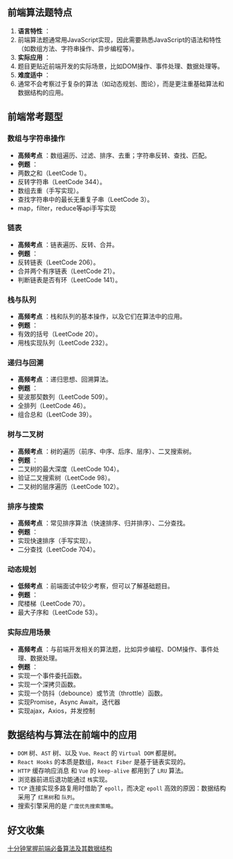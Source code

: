 ## **前端算法题特点**

1. **语言特性** ：
2. 前端算法题通常用JavaScript实现，因此需要熟悉JavaScript的语法和特性（如数组方法、字符串操作、异步编程等）。
3. **实际应用** ：
4. 题目更贴近前端开发的实际场景，比如DOM操作、事件处理、数据处理等。
5. **难度适中** ：
6. 通常不会考察过于复杂的算法（如动态规划、图论），而是更注重基础算法和数据结构的应用。

## **前端常考题型**

### **数组与字符串操作**

* **高频考点** ：数组遍历、过滤、排序、去重；字符串反转、查找、匹配。
* **例题** ：
* 两数之和（LeetCode 1）。
* 反转字符串（LeetCode 344）。
* 数组去重（手写实现）。
* 查找字符串中的最长无重复子串（LeetCode 3）。
* map，filter，reduce等api手写实现

### **链表**

* **高频考点** ：链表遍历、反转、合并。
* **例题** ：
* 反转链表（LeetCode 206）。
* 合并两个有序链表（LeetCode 21）。
* 判断链表是否有环（LeetCode 141）。

### **栈与队列**

* **高频考点** ：栈和队列的基本操作，以及它们在算法中的应用。
* **例题** ：
* 有效的括号（LeetCode 20）。
* 用栈实现队列（LeetCode 232）。

### **递归与回溯**

* **高频考点** ：递归思想、回溯算法。
* **例题** ：
* 斐波那契数列（LeetCode 509）。
* 全排列（LeetCode 46）。
* 组合总和（LeetCode 39）。

### **树与二叉树**

* **高频考点** ：树的遍历（前序、中序、后序、层序）、二叉搜索树。
* **例题** ：
* 二叉树的最大深度（LeetCode 104）。
* 验证二叉搜索树（LeetCode 98）。
* 二叉树的层序遍历（LeetCode 102）。

### **排序与搜索**

* **高频考点** ：常见排序算法（快速排序、归并排序）、二分查找。
* **例题** ：
* 实现快速排序（手写实现）。
* 二分查找（LeetCode 704）。

### **动态规划**

* **低频考点** ：前端面试中较少考察，但可以了解基础题目。
* **例题** ：
* 爬楼梯（LeetCode 70）。
* 最大子序和（LeetCode 53）。

### **实际应用场景**

* **高频考点** ：与前端开发相关的算法题，比如异步编程、DOM操作、事件处理、数据处理。
* **例题** ：
* 实现一个事件委托函数。
* 实现一个深拷贝函数。
* 实现一个防抖（debounce）或节流（throttle）函数。
* 实现Promise，Async Await，迭代器
* 实现ajax，Axios，并发控制

## 数据结构与算法在前端中的应用

* `DOM` 树、`AST` 树、以及 `Vue、React` 的 `Virtual DOM` 都是树。
* `React Hooks` 的本质是数组，`React Fiber` 是基于链表实现的。
* `HTTP` 缓存响应消息 和 `Vue` 的 `keep-alive` 都用到了 `LRU` 算法。
* 浏览器前进后退功能通过 `栈`实现。
* `TCP` 连接实现多路复用时借助了 `epoll`，而决定 `epoll` 高效的原因：数据结构采用了 `红黑树`和 `队列`。
* 搜索引擎采用的是 `广度优先搜索策略`。

## 好文收集

[十分钟掌握前端必备算法及其数据结构](https://juejin.cn/post/7355655940550869029?searchId=20241221133746CB6BC676777BD1867D88)
